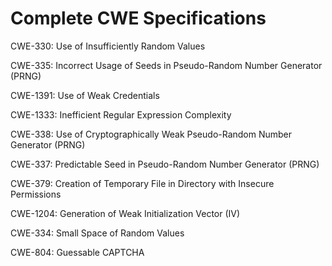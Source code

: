 

# Complete CWE Specifications

CWE-330: Use of Insufficiently Random Values

CWE-335: Incorrect Usage of Seeds in Pseudo-Random Number Generator (PRNG)

CWE-1391: Use of Weak Credentials

CWE-1333: Inefficient Regular Expression Complexity

CWE-338: Use of Cryptographically Weak Pseudo-Random Number Generator (PRNG)

CWE-337: Predictable Seed in Pseudo-Random Number Generator (PRNG)

CWE-379: Creation of Temporary File in Directory with Insecure Permissions

CWE-1204: Generation of Weak Initialization Vector (IV)

CWE-334: Small Space of Random Values

CWE-804: Guessable CAPTCHA